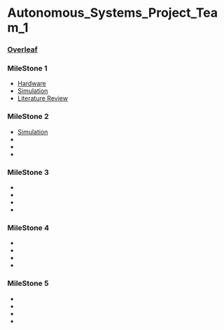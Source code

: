 # Autonomous_Systems_Project_Team_1 

### [Overleaf](https://www.overleaf.com/8317881217nwnzqvwkvkwh#5e357f)

### MileStone 1 
- [Hardware](/Milestone_01_Team_1/Hardware_Milestone_01_Team_1/)
- [Simulation](/Milestone_01_Team_1/Simulation_Milestone_01_Team_1/)
- [Literature Review](/Milestone_01_Team_1/Autonomous_Systems_Literature_Review_Team_1.pdf) 
### MileStone 2
- [Simulation](/Milestone_02_Team_1/Simulation_Milestone_02_Team_1/)
-
-
-
### MileStone 3
-
-
-
-
### MileStone 4
-
-
-
-
### MileStone 5
-
-
-
-
